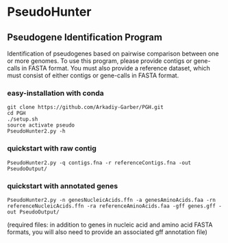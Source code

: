 # PseudoHunter
## Pseudogene Identification Program 
Identification of pseudogenes based on pairwise comparison between one or more genomes. To use this program, please provide contigs or gene-calls in FASTA format. You must also provide a reference dataset, which must consist of either contigs or gene-calls in FASTA format.

### easy-installation with conda
    git clone https://github.com/Arkadiy-Garber/PGH.git
    cd PGH
    ./setup.sh
    source activate pseudo
    PseudoHunter2.py -h

### quickstart with raw contig
    PseudoHunter2.py -q contigs.fna -r referenceContigs.fna -out PseudoOutput/

### quickstart with annotated genes
    PseudoHunter2.py -n genesNucleicAcids.ffn -a genesAminoAcids.faa -rn referenceNucleicAcids.ffn -ra referenceAminoAcids.faa -gff genes.gff -out PseudoOutput/
(required files: in addition to genes in nucleic acid and amino acid FASTA formats, you will also need to provide an associated gff annotation file)
